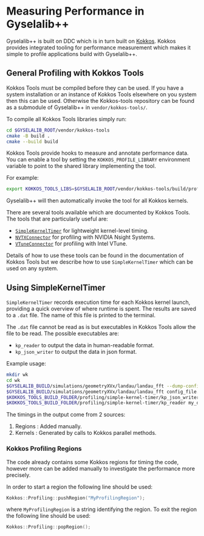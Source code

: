 # Measuring Performance in Gyselalib++

Gyselalib++ is built on DDC which is in turn built on [Kokkos](https://kokkos.org/kokkos-core-wiki/). Kokkos provides integrated tooling for performance measurement which makes it simple to profile applications build with Gyselalib++.

## General Profiling with Kokkos Tools

Kokkos Tools must be compiled before they can be used. If you have a system installation or an instance of Kokkos Tools elsewhere on you system then this can be used. Otherwise the Kokkos-tools repository can be found as a submodule of Gyselalib++ in `vendor/kokkos-tools/`.

To compile all Kokkos Tools libraries simply run:

```bash
cd $GYSELALIB_ROOT/vendor/kokkos-tools
cmake -B build .
cmake --build build
```

Kokkos Tools provide hooks to measure and annotate performance data. You can enable a tool by setting the `KOKKOS_PROFILE_LIBRARY` environment variable to point to the shared library implementing the tool.

For example:

```bash
export KOKKOS_TOOLS_LIBS=$GYSELALIB_ROOT/vendor/kokkos-tools/build/profiling/simple-kernel-timer/libkp_kernel_timer.so
```

Gyselalib++ will then automatically invoke the tool for all Kokkos kernels.

There are several tools available which are documented by Kokkos Tools. The tools that are particularly useful are:

- [`SimpleKernelTimer`](https://github.com/kokkos/kokkos-tools/wiki/SimpleKernelTimer) for lightweight kernel-level timing.
- [`NVTXConnector`](https://github.com/kokkos/kokkos-tools/wiki/NVTXConnector) for profiling with NVIDIA Nsight Systems.
- [`VTuneConnector`](https://github.com/kokkos/kokkos-tools/wiki/VTuneConnector) for profiling with Intel VTune.

Details of how to use these tools can be found in the documentation of Kokkos Tools but we describe how to use `SimpleKernelTimer` which can be used on any system.

## Using SimpleKernelTimer

`SimpleKernelTimer` records execution time for each Kokkos kernel launch, providing a quick overview of where runtime is spent.
The results are saved to a `.dat` file. The name of this file is printed to the terminal.

The `.dat` file cannot be read as is but executables in Kokkos Tools allow the file to be read. The possible executables are:

- `kp_reader` to output the data in human-readable format.
- `kp_json_writer` to output the data in json format.

Example usage:

```bash
mkdir wk
cd wk
$GYSELALIB_BUILD/simulations/geometryXVx/landau/landau_fft --dump-config config_file.yml
$GYSELALIB_BUILD/simulations/geometryXVx/landau/landau_fft config_file.yml
$KOKKOS_TOOLS_BUILD_FOLDER/profiling/simple-kernel-timer/kp_json_writer my_data_file.dat > landau_fft.json
$KOKKOS_TOOLS_BUILD_FOLDER/profiling/simple-kernel-timer/kp_reader my_data_file.dat > landau_fft.txt
```

The timings in the output come from 2 sources:

1. Regions : Added manually.
2. Kernels : Generated by calls to Kokkos parallel methods.

### Kokkos Profiling Regions

The code already contains some Kokkos regions for timing the code, however more can be added manually to investigate the performance more precisely.

In order to start a region the following line should be used:

```cpp
Kokkos::Profiling::pushRegion("MyProfilingRegion");
```

where `MyProfilingRegion` is a string identifying the region. To exit the region the following line should be used:

```cpp
Kokkos::Profiling::popRegion();
```

